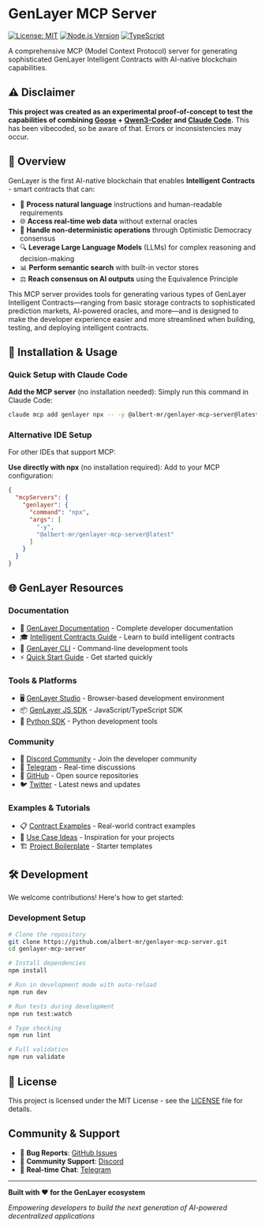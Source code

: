 # GenLayer MCP Server

[![License: MIT](https://img.shields.io/badge/License-MIT-yellow.svg)](https://opensource.org/licenses/MIT)
[![Node.js Version](https://img.shields.io/badge/node-%3E%3D18.0.0-brightgreen.svg)](https://nodejs.org/)
[![TypeScript](https://img.shields.io/badge/TypeScript-5.0+-blue.svg)](https://www.typescriptlang.org/)

A comprehensive MCP (Model Context Protocol) server for generating sophisticated
GenLayer Intelligent Contracts with AI-native blockchain capabilities.

## ⚠️ Disclaimer

**This project was created as an experimental proof-of-concept to test the
capabilities of combining [Goose](https://github.com/block/goose) +
[Qwen3-Coder](https://github.com/QwenLM/Qwen3-Coder) and
[Claude Code](https://github.com/anthropics/claude-code).** This has been
vibecoded, so be aware of that. Errors or inconsistencies may occur.

## 🌟 Overview

GenLayer is the first AI-native blockchain that enables **Intelligent
Contracts** - smart contracts that can:

- 🧠 **Process natural language** instructions and human-readable requirements
- 🌐 **Access real-time web data** without external oracles
- 🤖 **Handle non-deterministic operations** through Optimistic Democracy
  consensus
- 🔍 **Leverage Large Language Models** (LLMs) for complex reasoning and
  decision-making
- 📊 **Perform semantic search** with built-in vector stores
- ⚖️ **Reach consensus on AI outputs** using the Equivalence Principle

This MCP server provides tools for generating various types of GenLayer
Intelligent Contracts—ranging from basic storage contracts to sophisticated
prediction markets, AI-powered oracles, and more—and is designed to make the
developer experience easier and more streamlined when building, testing, and
deploying intelligent contracts.

## 🚀 Installation & Usage

### Quick Setup with Claude Code

**Add the MCP server** (no installation needed):
Simply run this command in Claude Code:
```bash
claude mcp add genlayer npx -- -y @albert-mr/genlayer-mcp-server@latest
```

### Alternative IDE Setup

For other IDEs that support MCP:

**Use directly with npx** (no installation required):
Add to your MCP configuration:
```json
{
  "mcpServers": {
    "genlayer": {
      "command": "npx",
      "args": [
        "-y",
        "@albert-mr/genlayer-mcp-server@latest"
      ]
    }
  }
}
```

## 🌐 GenLayer Resources

### Documentation

- 📖 [GenLayer Documentation](https://docs.genlayer.com/) - Complete developer
  documentation
- 🎓
  [Intelligent Contracts Guide](https://docs.genlayer.com/developers/intelligent-contracts/introduction) -
  Learn to build intelligent contracts
- 🔧
  [GenLayer CLI](https://docs.genlayer.com/developers/intelligent-contracts/tools/genlayer-cli) -
  Command-line development tools
- ⚡
  [Quick Start Guide](https://docs.genlayer.com/developers/intelligent-contracts/your-first-contract) -
  Get started quickly

### Tools & Platforms

- 🖥️ [GenLayer Studio](https://studio.genlayer.com/) - Browser-based development
  environment
- 📦
  [GenLayer JS SDK](https://docs.genlayer.com/developers/decentralized-applications/genlayer-js) -
  JavaScript/TypeScript SDK
- 🐍
  [Python SDK](https://docs.genlayer.com/developers/intelligent-contracts/tooling-setup) -
  Python development tools

### Community

- 💬 [Discord Community](https://discord.gg/8Jm4v89VAu) - Join the developer
  community
- 📱 [Telegram](https://t.me/genlayer) - Real-time discussions
- 🐙 [GitHub](https://github.com/genlayerlabs) - Open source repositories
- 🐦 [Twitter](https://twitter.com/genlayer) - Latest news and updates

### Examples & Tutorials

- 📋
  [Contract Examples](https://docs.genlayer.com/developers/intelligent-contracts/examples/storage) -
  Real-world contract examples
- 🎯
  [Use Case Ideas](https://docs.genlayer.com/developers/intelligent-contracts/ideas) -
  Inspiration for your projects
- 🏗️
  [Project Boilerplate](https://docs.genlayer.com/developers/decentralized-applications/project-boilerplate) -
  Starter templates

## 🛠️ Development

We welcome contributions! Here's how to get started:

### Development Setup

```bash
# Clone the repository
git clone https://github.com/albert-mr/genlayer-mcp-server.git
cd genlayer-mcp-server

# Install dependencies
npm install

# Run in development mode with auto-reload
npm run dev

# Run tests during development
npm run test:watch

# Type checking
npm run lint

# Full validation
npm run validate
```

## 📄 License

This project is licensed under the MIT License - see the [LICENSE](LICENSE) file
for details.

## Community & Support

- 🐛 **Bug Reports**:
  [GitHub Issues](https://github.com/albert-mr/genlayer-mcp-server/issues)
- 💬 **Community Support**: [Discord](https://discord.gg/8Jm4v89VAu)
- 📱 **Real-time Chat**: [Telegram](https://t.me/genlayer)

---

**Built with ❤️ for the GenLayer ecosystem**

_Empowering developers to build the next generation of AI-powered decentralized
applications_
